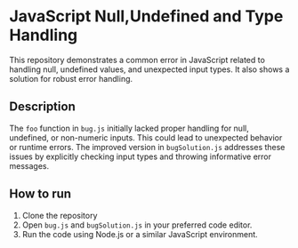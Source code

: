 # JavaScript Null,Undefined and Type Handling
This repository demonstrates a common error in JavaScript related to handling null, undefined values, and unexpected input types. It also shows a solution for robust error handling.

## Description
The `foo` function in `bug.js` initially lacked proper handling for null, undefined, or non-numeric inputs. This could lead to unexpected behavior or runtime errors. The improved version in `bugSolution.js` addresses these issues by explicitly checking input types and throwing informative error messages.

## How to run
1. Clone the repository
2. Open `bug.js` and `bugSolution.js` in your preferred code editor.
3. Run the code using Node.js or a similar JavaScript environment.